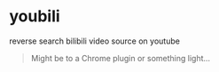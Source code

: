 # youbili
reverse search bilibili video source on youtube

> Might be to a Chrome plugin or something light...
